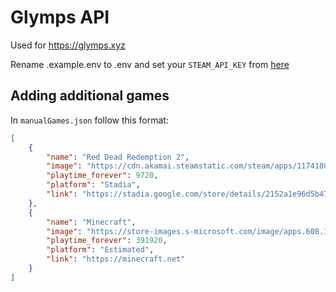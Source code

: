 # Glymps API

Used for https://glymps.xyz

Rename .example.env to .env and set your `STEAM_API_KEY` from [here](https://steamcommunity.com/dev/apikey)

## Adding additional games

In `manualGames.json` follow this format:

```json
[
	{
		"name": "Red Dead Redemption 2",
		"image": "https://cdn.akamai.steamstatic.com/steam/apps/1174180/header.jpg?t=1618851907",
		"playtime_forever": 9720,
		"platform": "Stadia",
		"link": "https://stadia.google.com/store/details/2152a1e96d5b47b18a5df7ca9bb0751frcp1/sku/f790e37b6161477188923408085528a1"
	},
	{
		"name": "Minecraft",
		"image": "https://store-images.s-microsoft.com/image/apps.608.13510798887677013.5c7792f0-b887-4250-8c4e-4617af9c4509.bcd1385a-ad15-450c-9ddd-3ee80c37121a?mode=scale&q=90&h=1080&w=1920",
		"playtime_forever": 391920,
		"platform": "Estimated",
		"link": "https://minecraft.net"
	}
]
```
